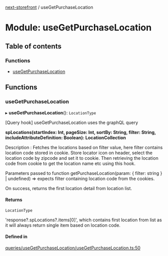 [next-storefront](../README.md) / useGetPurchaseLocation

# Module: useGetPurchaseLocation

## Table of contents

### Functions

- [useGetPurchaseLocation](useGetPurchaseLocation.md#usepurchaselocationqueries)

## Functions

### useGetPurchaseLocation

▸ **useGetPurchaseLocation**(): `LocationType`

[Query hook] useGetPurchaseLocation uses the graphQL query

<b>spLocations(startIndex: Int, pageSize: Int, sortBy: String, filter: String, includeAttributeDefinition: Boolean): LocationCollection</b>

Description : Fetches the locations based on filter value, here filter contains location code stored in cookie.
Store locator icon on header, select the location code by zipcode and set it to cookie.
Then retrieving the location code from cookie to get the location name etc using this hook.

Parameters passed to function getPurchaseLocation(param: { filter: string } | undefined) => expects filter containing location code from the cookies.

On success, returns the first location detail from location list.

#### Returns

`LocationType`

'response?.spLocations?.items[0]', which contains first location from list as it will always return single item based on location code.

#### Defined in

[queries/useGetPurchaseLocation/useGetPurchaseLocation.ts:50](https://github.com/KiboSoftware/nextjs-storefront/blob/561a164/hooks/queries/useGetPurchaseLocation/useGetPurchaseLocation.ts#L50)
